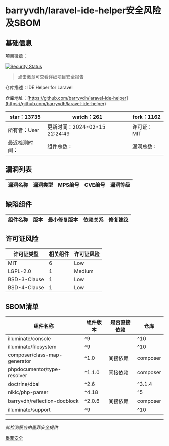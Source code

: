 # barryvdh/laravel-ide-helper安全风险及SBOM

## 基础信息

项目徽章：

[![Security Status](https://www.murphysec.com/platform3/v31/badge/1758564930392567808.svg)](https://www.murphysec.com/console/report/1696589708971634688/1758564930392567808)

> 点击徽章可查看详细项目安全报告

仓库描述：IDE Helper for Laravel

仓库地址：[https://github.com/barryvdh/laravel-ide-helper](https://github.com/barryvdh/laravel-ide-helper)

| star：13735 | watch：261 | fork：1162 |
| ----------- | -------------- | ------------ |
| 所有者：User | 更新时间：2024-02-15 22:24:49 | 许可证：MIT |
| 最近检测时间： | 组件总数： | 漏洞总数： |




## 漏洞列表

| 漏洞名称 | 漏洞类型 | MPS编号 | CVE编号 | 漏洞等级 |
| ------- | ------ | ------- | ------ | ----- |





## 缺陷组件

| 组件名称 | 版本 | 最小修复版本 | 依赖关系 | 修复建议 |
| -------- | ---- | ------------ | -------- | -------- |





## 许可证风险

| 许可证类型 | 相关组件 | 许可证风险 |
| ---------- | -------- | ---------- |
|MIT|6|Low|
|LGPL-2.0|1|Medium|
|BSD-3-Clause|1|Low|
|BSD-4-Clause|1|Low|




## SBOM清单

| 组件名称 | 组件版本 | 是否直接依赖 | 仓库 |
| -------- | -------- | ------------ | ---- |
|illuminate/console|^9 || ^10|间接依赖|composer|
|illuminate/filesystem|^9 || ^10|间接依赖|composer|
|composer/class-map-generator|^1.0|间接依赖|composer|
|phpdocumentor/type-resolver|^1.1.0|间接依赖|composer|
|doctrine/dbal|^2.6 || ^3.1.4|间接依赖|composer|
|nikic/php-parser|^4.18 || ^5|间接依赖|composer|
|barryvdh/reflection-docblock|^2.0.6|间接依赖|composer|
|illuminate/support|^9 || ^10|间接依赖|composer|


------

*此检测报告由墨菲安全提供*

[墨菲安全](www.murphysec.com)